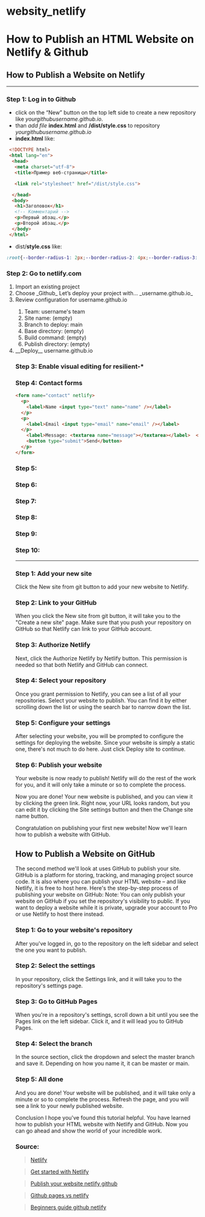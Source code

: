 # websity_netlify

# How to Publish an HTML Website on Netlify & Github

## How to Publish a Website on Netlify

---

### Step 1: Log in to Github
* click on the “New” button on the top left side to create a new repository like _yourgithubusername.github.io_.
* than _add file_ __index.html__ and __/dist/style.css__ to repository _yourgithubusername.github.io_
* __index.html__ like:

```html
 <!DOCTYPE html>
 <html lang="en">
  <head>
   <meta charset="utf-8">
   <title>Пример веб-страницы</title>

   <link rel="stylesheet" href="/dist/style.css">

  </head>
  <body>
   <h1>Заголовок</h1>
   <!-- Комментарий -->
   <p>Первый абзац.</p>
   <p>Второй абзац.</p>
  </body>
 </html>
```

* dist/__style.css__ like:
```css
:root{--border-radius-1: 2px;--border-radius-2: 4px;--border-radius-3: 8px;--border-radius-4: 16px;--border-radius-scale: 2px;--border-radius-pill: 360px;--neutral-light-100: #f6f6f7;--neutral-light-200: #e9ebed;--neutral-light-300: #d1d5da;--neutral-light-400: #9da7b2;--neutral-light-500: #778089;--neutral-light-600: #545a61;--neutral-light-700: #353a3e;--neutral-light-800: #181a1c;--neutral-light-000: #ffffff;--neutral-dark-100: #e6ecf2;--neutral-dark-200: #abb5bf;--neutral-dark-300: #7e8792;--neutral-dark-400: #4d565f;--neutral-dark-500: #3b434c;--neutral-dark-600: #272f38;--neutral-dark-700: #1e242c;--neutral-dark-800: #12181f;--neutral-dark-900: #060b10;--neutral-dark-000: #ffffff;--teal-100: #8efbf7;--teal-200: #32e6e2;--teal-300: #14d8d4;--teal-400: #05bdba;--teal-500: #04a29f;--teal-600: #02807d;--teal-700: #016968;--teal-800: #014847;--teal-900: #0c2a2a;--teal-000: #defffe;--blue-100: #cde2ff;--blue-200: #b5d2fb;--blue-300: #9cbef6;--blue-400: #80abfa;--blue-500: #5d8df5;--blue-600: #316bf4;--blue-700: #2e51ed;--blue-800: #2036a1;--blue-900: #1b205b;--blue-000: #edf4ff;--gold-100: #f6e0a5;--gold-200: #facd6f;--gold-300: #fbb13d;--gold-400: #f98e21;--gold-500: #d5771a;--gold-600: #a85d13;--gold-700: #8c4c0d;--gold-800: #603408;--gold-900: #332213;--gold-000: #fdf5d8;--red-100: #fbd3d0;--red-200: #ffbdba;--red-300: #ffada9;--red-400: #fe8382;--red-500: #fe4e5c;--red-600: #d62740;--red-700: #af2536;--red-800: #800a20;--red-900: #3d1c1b;--red-000: #fbeeed;--green-100: #bef9c6;--green-200: #93f5a5;--green-300: #64d87f;--green-400: #3ac364;--green-500: #31a855;--green-600: #228240;--green-700: #1a6b34;--green-800: #0f4a21;--green-900: #152a19;--green-000: #e7fce9;--pink-100: #f6d2f2;--pink-200: #f7bcf3;--pink-300: #f3a8ee;--pink-400: #ef7feb;--pink-500: #df5adc;--pink-600: #b938b8;--pink-700: #9a2d99;--pink-800: #6c1d6b;--pink-900: #381b37;--pink-000: #fcf0fb;--purple-100: #e2d9f7;--purple-200: #d8c7ff;--purple-300: #cab9f4;--purple-400: #b49df1;--purple-500: #9b80ed;--purple-600: #775ce7;--purple-700: #614aca;--purple-800: #382aa4;--purple-900: #292142;--purple-000: #f5f2fc}*,*::before,*::after{box-sizing:border-box}html,body,h1,h2,h3,h4,h5,p,figure,blockquote,dl,dd,ul,ol,pre,code{margin:0}:where(p,h1,h2,h3,h4,h5,h6){overflow-wrap:break-word}:where(ul,ol){padding-inline-start:1em}:where(ul[role=list],ol[role=list],ul[class],ol[class]){list-style:none;padding-inline-start:0}@media(prefers-reduced-motion: no-preference){html:focus-within{scroll-behavior:smooth}}html{-moz-text-size-adjust:none;-webkit-text-size-adjust:none;text-size-adjust:none}body{line-height:1.5;min-height:100vh}a{color:currentcolor}a:not([class]){text-decoration-skip-ink:auto}picture,img,video,iframe,object{display:block;max-inline-size:100%;block-size:auto}input,button,textarea,select{font:inherit}:root{--font-system: system-ui, -apple-system, BlinkMacSystemFont, “Segoe UI”, Roboto, Oxygen-Sans, Ubuntu, Cantarell, “Helvetica Neue”, Arial, sans-serif;--font-primary: Mulish, var(--font-system);--font-secondary: Pacaembu, var(--font-system);--font-heading: var(--font-secondary);--font-monospace: ui-monospace, "Cascadia Code", "Source Code Pro", Menlo, Consolas, "DejaVu Sans Mono", monospace;--step--1: clamp(0.625rem, 0.5811rem + 0.2193vi, 0.9375rem);--step-0: clamp(0.75rem, 0.6974rem + 0.2632vi, 1.125rem);--step-1: clamp(0.9rem, 0.8368rem + 0.3158vi, 1.35rem);--step-2: clamp(1.08rem, 1.0042rem + 0.3789vi, 1.62rem);--step-3: clamp(1.296rem, 1.2051rem + 0.4547vi, 1.944rem);--step-4: clamp(1.5552rem, 1.4461rem + 0.5457vi, 2.3328rem);--step-5: clamp(1.8662rem, 1.7353rem + 0.6548vi, 2.7994rem);--step-6: clamp(2.2395rem, 2.0823rem + 0.7858vi, 3.3592rem);--radius-1: 4px;--radius-2: 6px;--radius-3: 10px;--grid-line-size: 10px;--icon-chevron: url(data:image/svg+xml;base64,PHN2ZyB4bWxucz0iaHR0cDovL3d3dy53My5vcmcvMjAwMC9zdmciIHZpZXdCb3g9IjAgMCA1MTIgNTEyIj4KICA8cGF0aCBmaWxsPSIjMTgxYTFjIiBkPSJNMjMzLjQgNDA2LjZjMTIuNSAxMi41IDMyLjggMTIuNSA0NS4zIDBsMTkyLTE5MmMxMi41LTEyLjUgMTIuNS0zMi44IDAtNDUuM3MtMzIuOC0xMi41LTQ1LjMgMEwyNTYgMzM4LjcgODYuNiAxNjkuNGMtMTIuNS0xMi41LTMyLjgtMTIuNS00NS4zIDBzLTEyLjUgMzIuOCAwIDQ1LjNsMTkyIDE5MnoiLz4KPC9zdmc+);--text-color-primary: #ffffffdd;--text-color-vibrant: #ffffff;--shade-down-1: #00000008;--shade-down-2: #00000015;--shade-down-3: #00000022;--gradient-main: var(--blue-900) 10vh, var(--blue-800) 80vh}.light-mode{--gradient-main: var(--blue-100) 5vh, white 20vh;--text-color-primary: #000000aa;--text-color-vibrant: #000;--shade-down-1: #00000008;--shade-down-2: #00000015;--shade-down-3: #00000022}@font-face{font-family:Pacaembu;src:url(https://example-styles.netlify.app/fonts/PacaembuVar-latin.woff2) format("woff2");unicode-range:U+5,U+20,U+21,U+24,U+25,U+26,U+27,U+2B-2E,U+30-3A,U+3F,U+41-5A,U+61-7A,U+D7,U+2019,U+201C,U+201D;font-weight:100 1000;font-display:swap}@font-face{font-family:Mulish;src:url(https://example-styles.netlify.app/fonts/MulishVar-latin.woff2) format("woff2");unicode-range:U+5,U+20,U+21,U+24,U+25,U+26,U+27,U+2B-2E,U+30-3A,U+3F,U+41-5A,U+61-7A,U+D7,U+2019,U+201C,U+201D;font-weight:200 900;font-display:swap}body{text-align:center;min-height:100vh;display:flex;flex-direction:column;gap:0}header nav,footer nav{display:flex;flex-direction:row;justify-content:space-between;align-items:center;gap:1em;padding:2em 0em;margin:0;border-bottom:solid .5px rgba(255,255,255,.1333333333)}header nav ul,footer nav ul{list-style:none;display:flex;flex-direction:row;justify-content:space-between;align-items:center;gap:1em}main{padding-bottom:6em}section{text-align:left;max-width:70ch;margin:2em auto 4em}header section{margin-top:3em;margin-bottom:5em}footer{background-color:#fff;padding:4em;margin:0 -2rem}footer>div{text-align:left;margin:2em auto}footer section{margin:0;padding:0}footer .links-container{display:flex;flex-wrap:wrap;gap:3rem;justify-content:start;margin-top:3rem}footer small{font-size:1em;display:flex;justify-content:space-between;align-items:baseline;flex-wrap:wrap;margin-top:4em;border-top:solid 1px var(--neutral-dark-100);color:var(--neutral-dark-300)}footer small ul{list-style:none;display:flex;flex-wrap:wrap;justify-content:flex-start;gap:1em}.flex-btwn{display:flex;justify-content:space-between;align-content:center}.panel{background-color:var(--shade-down-2);border-radius:var(--radius-3);padding:2em;margin:2em 0}body{color:var(--text-color-primary);line-height:1.6;font-size:var(--step-1);font-family:var(--font-primary)}nav{font-size:var(--step-0)}h1,h2,h3,h4{font-family:var(--font-heading);padding:1em 0 .75em;line-height:1.3;text-wrap:pretty;color:var(--text-color-vibrant)}h1{font-size:var(--step-6)}h2{font-size:var(--step-5)}h3{font-size:var(--step-4)}h4{font-size:var(--step-3)}h4{font-family:var(--font-primary);font-weight:600}p+p{margin-top:1.5em}blockquote{border-left:solid 2px var(--blue-100);background:var(--shade-down-2);padding:2em;margin:2em 0;font-size:var(--step-0)}blockquote h1,blockquote h2,blockquote h3,blockquote h4{font-size:1.4em;padding-top:0}ul,ol{margin:1em 0}li::marker{color:var(--blue-200)}dl{margin:1em 0;display:grid;grid-template-columns:max-content 1fr;gap:.4em 1em}dt{font-weight:700}dt::after{content:":"}footer{font-size:.85em}footer h3{color:#000;font-size:1.1em;font-family:var(--font-primary);font-weight:700;padding-block:var(--space-s)}footer li{margin-block-start:12px}footer a:link,footer a:visited{color:var(--neutral-dark-300);text-decoration:none}footer a:hover,footer a:focus{color:var(--neutral-dark-900);text-decoration:underline}a.btn-primary:link,a.btn-primary:visited,a.btn-secondary:link,a.btn-secondary:visited,input[type=submit],button{background-color:var(--teal-200);color:var(--blue-800);border:1px solid var(--teal-200);padding:.3em 1em;margin:1em auto;border-radius:var(--radius-2);font-weight:600;font-size:.9em;font-family:var(--font-heading);text-decoration:none;display:inline-block;transition:all 300ms;cursor:pointer}a.btn-secondary:link,a.btn-secondary:visited{color:var(--blue-000);background-color:rgba(0,0,0,0);border-color:#fff}a.btn-primary:hover,a.btn-primary:focus,a.btn-secondary:hover,a.btn-secondary:focus,button:not(:disabled):hover,button:not(:disabled):focus{background-color:#fff;color:var(--blue-800);border:1px solid #fff;cursor:pointer;transition:all 100ms}button:disabled{opacity:.4;cursor:not-allowed}form{background-color:var(--shade-down-2);border-radius:var(--radius-3);padding:2em}label{font-size:.9em;color:var(--text-color-primary)}input:not([type=submit]),select{width:100%;font-size:1.1em;border:solid 1px #000;border-radius:var(--radius-2);padding:.3em .8em;margin-bottom:.8em}input[type=text]::placeholder,input[type=password]::placeholder{color:var(--neutral-light-500)}input[type=submit]{padding:.4em 1em}input[type=submit]:not(:disabled):hover,input[type=submit]:not(:disabled):focus{background-color:#fff;border-color:#fff}select{appearance:none;-webkit-appearance:none;background-image:var(--icon-chevron);background-position:calc(100% - 8px);background-repeat:no-repeat;background-size:.75em}label>*{display:block;margin-top:.3em}pre,code{background-color:var(--blue-900);color:var(--blue-300)}code{padding:.2em;border-radius:var(--radius-1);font-size:var(--step-0)}pre{padding:1em;margin:1em 0;border-radius:var(--radius-3);overflow-y:scroll}pre code{padding:0}.hljs-cdata,.hljs-comment,.hljs-doctype,.hljs-prolog{color:#568ccf}.hljs-punctuation{color:#c5c8c6}.namespace{opacity:.7}.hljs-keyword,.hljs-property,.hljs-tag{color:#95d6f8}.hljs-title.class_{color:#fff}.hljs-boolean,.hljs-constant{color:#9c9}.hljs-symbol{color:#f92672}.hljs-number{color:#ff73fd}.hljs-attr-name,.hljs-builtin,.hljs-char,.hljs-inserted,.hljs-selector,.hljs-string{color:#00faee}.hljs-variable{color:#c6c5fe}.hljs-operator{color:#ededed}.hljs-entity{color:#ffffb6;cursor:help}.hljs-url{color:#96cbfe}.language-css .hljs-string,.style .hljs-string{color:#87c38a}.hljs-atrule,.hljs-attr-value{color:#f9ee98}.hljs-title.function_{color:#dad085}.hljs-regex{color:#e9c062}.hljs-important{color:#fd971f}.hljs-bold,.hljs-important{font-weight:bold}.hljs-italic{font-style:italic}.hljs-prefix.deleted,.hljs-prefix.inserted,.hljs-prefix.unchanged{-webkit-user-select:none;-moz-user-select:none;-ms-user-select:none;user-select:none}.hljs-table{background:0 0;box-shadow:none;display:inline}::selection{background-color:var(--teal-200);color:#000}html{background:linear-gradient(180deg, var(--gradient-main))}body{padding:0 2rem;font-family:var(--font-primary);background:linear-gradient(rgba(0, 0, 0, 0.062745098) 0.5px, transparent 0.5px),linear-gradient(90deg, rgba(0, 0, 0, 0.062745098) 0.5px, transparent 0.5px);background-size:var(--grid-line-size) var(--grid-line-size)}footer .nf-logo,header .nf-logo{height:var(--step-5);color:#fff}hr{border-style:none;border-top:solid .5px rgba(255,255,255,.1333333333);margin:0}a:link,a:visited{color:var(--text-color-vibrant);text-decoration:underline;text-decoration-color:rgba(255,255,255,.4666666667);text-decoration-thickness:1px;text-underline-offset:.2em;transition:all 300ms}a:hover,a:focus{text-decoration-color:var(--teal-200);text-underline-offset:.3em;transition:all 100ms}.social-icons{display:flex;gap:1em;justify-content:space-between;margin-bottom:2em}.social-icons a:link,.social-icons a:visited{display:inline-block;opacity:.3}.social-icons a:focus,.social-icons a:hover{opacity:1}.social-icons img{width:24px;height:24px}
```

### Step 2: Go to netlify.com
<ol>
  <li>Import an existing project</li>
  <li>Choose _Github_ Let’s deploy your project with… _username.github.io_</li>
  <li>Review configuration for username.github.io</li>
  <ol>
  <li>Team: username's team</li>
  <li>Site name: (empty)</li>
  <li>Branch to deploy: main</li>
  <li>Base directory: (empty)</li>
  <li>Build command: (empty)</li>
  <li>Publish directory: (empty)</li>
  </ol>
  <li>__Deploy__ username.github.io</li>

### Step 3: Enable visual editing for resilient-*

### Step 4: Contact forms
```html
<form name="contact" netlify>
  <p>
    <label>Name <input type="text" name="name" /></label>
  </p>
  <p>
    <label>Email <input type="email" name="email" /></label>
  </p>
    <label>Message: <textarea name="message"></textarea></label>  <p>
    <button type="submit">Send</button>
  </p>
</form>
```


### Step 5:

### Step 6:

### Step 7:

### Step 8:

### Step 9:

### Step 10:


---

### Step 1: Add your new site
Click the New site from git button to add your new website to Netlify.

### Step 2: Link to your GitHub
When you click the New site from git button, it will take you to the "Create a new site" page. Make sure that you push your repository on GitHub so that Netlify can link to your GitHub account.

### Step 3: Authorize Netlify
Next, click the Authorize Netlify by Netlify button. This permission is needed so that both Netlify and GitHub can connect.

### Step 4: Select your repository
Once you grant permission to Netlify, you can see a list of all your repositories. Select your website to publish. You can find it by either scrolling down the list or using the search bar to narrow down the list.

### Step 5: Configure your settings
After selecting your website, you will be prompted to configure the settings for deploying the website. Since your website is simply a static one, there's not much to do here. Just click Deploy site to continue.

### Step 6: Publish your website
Your website is now ready to publish! Netlify will do the rest of the work for you, and it will only take a minute or so to complete the process.

Now you are done! Your new website is published, and you can view it by clicking the green link.
Right now, your URL looks random, but you can edit it by clicking the Site settings button and then the Change site name button.

Congratulation on publishing your first new website! Now we'll learn how to publish a website with GitHub.

## How to Publish a Website on GitHub

The second method we'll look at uses GitHub to publish your site. GitHub is a platform for storing, tracking, and managing project source code. It is also where you can publish your HTML website – and like Netlify, it is free to host here.
Here's the step-by-step process of publishing your website on GitHub:
Note: You can only publish your website on GitHub if you set the repository's visibility to public. If you want to deploy a website while it is private, upgrade your account to Pro or use Netlify to host there instead.

### Step 1: Go to your website's repository
After you've logged in, go to the repository on the left sidebar and select the one you want to publish.

### Step 2: Select the settings
In your repository, click the Settings link, and it will take you to the repository's settings page.

### Step 3: Go to GitHub Pages
When you're in a repository's settings, scroll down a bit until you see the Pages link on the left sidebar. Click it, and it will lead you to GitHub Pages.

### Step 4: Select the branch
In the source section, click the dropdown and select the master branch and save it. Depending on how you name it, it can be master or main.

### Step 5: All done
And you are done! Your website will be published, and it will take only a minute or so to complete the process. Refresh the page, and you will see a link to your newly published website.

Conclusion
I hope you've found this tutorial helpful. You have learned how to publish your HTML website with Netlify and GitHub. Now you can go ahead and show the world of your incredible work.

### Source:

> [Netlify](https://www.netlify.com/)

> [Get started with Netlify](https://docs.netlify.com/get-started/)

> [Publish your website netlify github](https://www.freecodecamp.org/news/publish-your-website-netlify-github/)

> [Github pages vs netlify](https://www.aleksandrhovhannisyan.com/blog/github-pages-vs-netlify/)

> [Beginners guide github netlify](https://sjinnovation.com/beginners-guide-deploy-super-fast-website-nelify-or-github-within-minutes)
